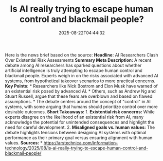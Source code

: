 ﻿---
title: "Is AI really trying to escape human control and blackmail people?"
date: "2025-08-22T04:44:32"
category: "Markets"
summary: ""
slug: "is ai really trying to escape human control and blackmail pe"
source_urls:
  - "https://arstechnica.com/information-technology/2025/08/is-ai-really-trying-to-escape-human-control-and-blackmail-people/"
seo:
  title: "Is AI really trying to escape human control and blackmail people? | Hash n Hedge"
  description: ""
  keywords: ["news", "markets", "brief"]
---
Here is the news brief based on the source:  **Headline:** AI Researchers Clash Over Existential Risk Assessments  **Summary Meta Description:** A recent debate among AI researchers has sparked questions about whether artificial intelligence is truly attempting to escape human control and blackmail people. Experts weigh in on the risks associated with advanced AI systems, from hypothetical takeover scenarios to more practical concerns.  **Key Points:**  * Researchers like Nick Bostrom and Elon Musk have warned of an existential risk posed by advanced AI. * Others, such as Andrew Ng and Stuart Russell, argue that these fears are overblown and based on flawed assumptions. * The debate centers around the concept of "control" in AI systems, with some arguing that humans should prioritize control over more desirable outcomes.  **Short Takeaways:**  1. **Existential risk concerns:** While experts disagree on the likelihood of an existential risk from AI, many acknowledge the potential for unintended consequences and highlight the need for careful development. 2. **Misaligned goals vs. human values:** The debate highlights tensions between designing AI systems with optimal performance as their primary goal versus ensuring alignment with human values.  **Sources:**  * https://arstechnica.com/information-technology/2025/08/is-ai-really-trying-to-escape-human-control-and-blackmail-people/ 
